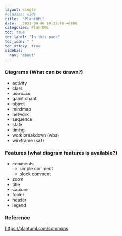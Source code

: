 ```yaml
---
layout: single
#classes: wide
title:  "PlantUML"
date:   2021-09-06 10:25:50 +0800
categories: PlantUML
toc: true
toc_label: "In this page"
toc_icon: " "
toc_sticky: true
sidebar:
  nav: "about"
---
```


### Diagrams (What can be drawn?)

* activity
* class
* use case
* gannt chant
* object
* mindmap
* network
* sequence
* state
* timing
* work breakdown (wbs)
* wireframe (salt)

### Features (what diagram features is available?)

* comments
  * simple comment
  * block comment
* zoom
* title
* capture
* footer
* header
* legend

### Reference

<https://plantuml.com/commons>

